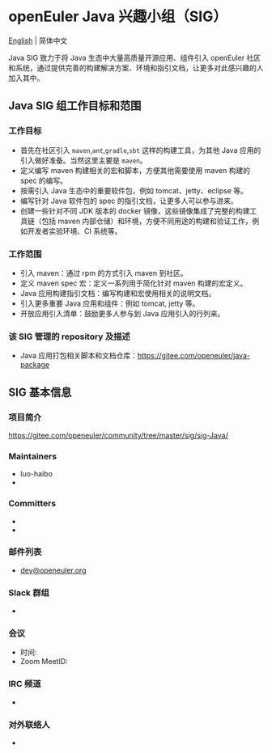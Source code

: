 # openEuler Java 兴趣小组（SIG）
[English](./sig-Java.md) | 简体中文

Java SIG 致力于将 Java 生态中大量高质量开源应用、组件引入 openEuler 社区和系统，通过提供完善的构建解决方案、环境和指引文档，让更多对此感兴趣的人加入其中。

## Java SIG 组工作目标和范围

### 工作目标

- 首先在社区引入 `maven`,`ant`,`gradle`,`sbt` 这样的构建工具，为其他 Java 应用的引入做好准备。当然这里主要是 `maven`。
- 定义编写 maven 构建相关的宏和脚本，方便其他需要使用 maven 构建的 spec 的编写。
- 按需引入 Java 生态中的重要软件包，例如 tomcat、jetty、eclipse 等。
- 编写针对 Java 软件包的 spec 的指引文档，让更多人可以参与进来。
- 创建一些针对不同 JDK 版本的 docker 镜像，这些镜像集成了完整的构建工具链（包括 maven 内部仓储）和环境，方便不同用途的构建和验证工作，例如开发者实验环境、CI 系统等。

### 工作范围

- 引入 maven：通过 rpm 的方式引入 maven 到社区。
- 定义 maven spec 宏：定义一系列用于简化针对 maven 构建的宏定义。
- Java 应用构建指引文档：编写构建和宏使用相关的说明文档。
- 引入更多重要 Java 应用和组件：例如 tomcat, jetty 等。
- 开放应用引入清单：鼓励更多人参与到 Java 应用引入的行列来。

### 该 SIG 管理的 repository 及描述

- Java 应用打包相关脚本和文档仓库：https://gitee.com/openeuler/java-package

## SIG 基本信息

### 项目简介

https://gitee.com/openeuler/community/tree/master/sig/sig-Java/

### Maintainers
- luo-haibo
- 

### Committers
- 
- 

### 邮件列表
- dev@openeuler.org

### Slack 群组
- 

### 会议
- 时间: 
- Zoom MeetID: 

### IRC 频道
- 

### 对外联络人
- 
